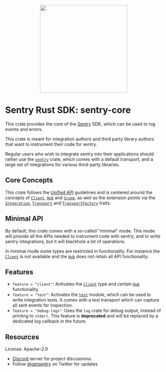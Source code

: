 <p align="center">
    <a href="https://sentry.io" target="_blank" align="center">
        <img src="https://sentry-brand.storage.googleapis.com/sentry-logo-black.png" width="280">
    </a>
</p>

# Sentry Rust SDK: sentry-core

This crate provides the core of the [Sentry](https://sentry.io/) SDK, which
can be used to log events and errors.

This crate is meant for integration authors and third party library authors
that want to instrument their code for sentry.

Regular users who wish to integrate sentry into their applications should
rather use the [`sentry`] crate, which comes with a default transport, and
a large set of integrations for various third-party libraries.

## Core Concepts

This crate follows the [Unified API] guidelines and is centered around
the concepts of [`Client`], [`Hub`] and [`Scope`], as well as the extension
points via the [`Integration`], [`Transport`] and [`TransportFactory`] traits.

## Minimal API

By default, this crate comes with a so-called "minimal" mode. This mode will
provide all the APIs needed to instrument code with sentry, and to write
sentry integrations, but it will blackhole a lot of operations.

In minimal mode some types are restricted in functionality. For instance
the [`Client`] is not available and the [`Hub`] does not retain all API
functionality.

## Features

* `feature = "client"`: Activates the [`Client`] type and certain
  [`Hub`] functionality.
* `feature = "test"`: Activates the [`test`] module, which can be used to
  write integration tests. It comes with a test transport which can capture
  all sent events for inspection.
* `feature = "debug-logs"`: Uses the `log` crate for debug output, instead
  of printing to `stderr`. This feature is **deprecated** and will be
  replaced by a dedicated log callback in the future.

[`sentry`]: https://crates.io/crates/sentry
[Unified API]: https://develop.sentry.dev/sdk/unified-api/
[`Client`]: https://docs.rs/sentry-core/0.20.1/sentry_core/struct.Client.html
[`Hub`]: https://docs.rs/sentry-core/0.20.1/sentry_core/struct.Hub.html
[`Scope`]: https://docs.rs/sentry-core/0.20.1/sentry_core/struct.Scope.html
[`Integration`]: https://docs.rs/sentry-core/0.20.1/sentry_core/trait.Integration.html
[`Transport`]: https://docs.rs/sentry-core/0.20.1/sentry_core/trait.Transport.html
[`TransportFactory`]: https://docs.rs/sentry-core/0.20.1/sentry_core/trait.TransportFactory.html
[`test`]: https://docs.rs/sentry-core/0.20.1/sentry_core/test/index.html

## Resources

License: Apache-2.0

- [Discord](https://discord.gg/ez5KZN7) server for project discussions.
- Follow [@getsentry](https://twitter.com/getsentry) on Twitter for updates
